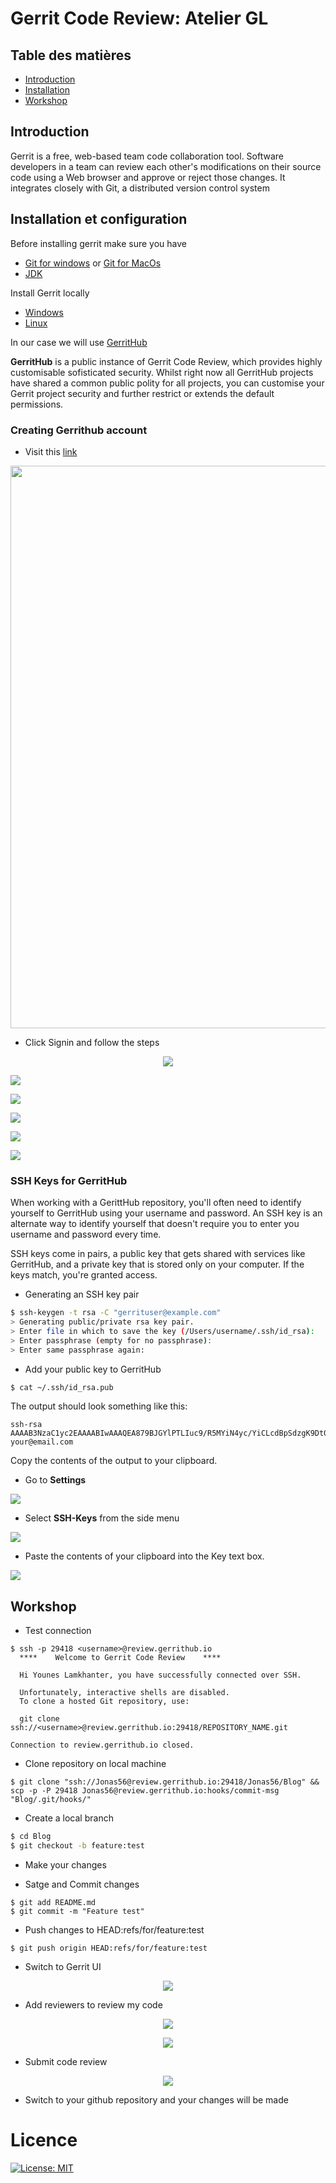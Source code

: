 # Gerrit Code Review: Atelier GL

## Table des matières

- [Introduction](#introduction)
- [Installation](#installation-et-configuration)
- [Workshop](#atelier)

## Introduction

Gerrit is a free, web-based team code collaboration tool. Software developers in a team can review each other's modifications on their source code using a Web browser and approve or reject those changes. It integrates closely with Git, a distributed version control system

## Installation et configuration

Before installing gerrit make sure you have

- [Git for windows](https://gitforwindows.org/) or [Git for MacOs](https://git-scm.com/download/mac)
- [JDK](https://www.oracle.com/java/technologies/downloads/#jdk17-windows)

Install Gerrit locally

- [Windows](https://github.com/Sl0v3C/Install_Gerrit_4Windows_Guide)
- [Linux](https://gerrit-documentation.storage.googleapis.com/Documentation/3.5.0.1/linux-quickstart.html)

In our case we will use [GerritHub](http://gerrithub.io/)

**GerritHub** is a public instance of Gerrit Code Review, which provides highly customisable sofisticated security. Whilst right now all GerritHub projects have shared a common public polity for all projects, you can customise your Gerrit project security and further restrict or extends the default permissions.

### Creating Gerrithub account

- Visit this [link](https://review.gerrithub.io/)

<p align=center>
    <img src="./imgs/gerrit%20signup.png" width=900>
</p>

- Click Signin and follow the steps

<p align=center>
      <img src="./imgs/gerrit-login.png">
  </p>

<p>
    <img src="./imgs/gerrit-github.png">
</p>

<p>
    <img src="./imgs/authorization.png">
</p>

<p>
    <img src="./imgs/login-gerrit-github.png">
</p>

<p>
    <img src="./imgs/import-github-repos.png">
</p>

<p>
    <img src="./imgs/voila.png">
</p>

### SSH Keys for GerritHub

When working with a GerittHub repository, you'll often need to identify yourself to GerritHub using your username and password. An SSH key is an alternate way to identify yourself that doesn't require you to enter you username and password every time.

SSH keys come in pairs, a public key that gets shared with services like GerritHub, and a private key that is stored only on your computer. If the keys match, you're granted access.

- Generating an SSH key pair

```sh
$ ssh-keygen -t rsa -C "gerrituser@example.com"
> Generating public/private rsa key pair.
> Enter file in which to save the key (/Users/username/.ssh/id_rsa):
> Enter passphrase (empty for no passphrase):
> Enter same passphrase again:
```

- Add your public key to GerritHub

```sh
$ cat ~/.ssh/id_rsa.pub
```

The output should look something like this:

```
ssh-rsa AAAAB3NzaC1yc2EAAAABIwAAAQEA879BJGYlPTLIuc9/R5MYiN4yc/YiCLcdBpSdzgK9Dt0Bkfe3rSz5cPm4wmehdE7GkVFXrBJ2YHqPLuM1yx1AUxIebpwlIl9f/aUHOts9eVnVh4NztPy0iSU/Sv0b2ODQQvcy2vYcujlorscl8JjAgfWsO3W4iGEe6QwBpVomcME8IU35v5VbylM9ORQa6wvZMVrPECBvwItTY8cPWH3MGZiK/74eHbSLKA4PY3gM4GHI450Nie16yggEg2aTQfWA1rry9JYWEoHS9pJ1dnLqZU3k/8OWgqJrilwSoC5rGjgp93iu0H8T6+mEHGRQe84Nk1y5lESSWIbn6P636Bl3uQ== your@email.com
```

Copy the contents of the output to your clipboard.

- Go to **Settings**
<p>
    <img src="./imgs/gerrit-settings.png">
</p>

- Select **SSH-Keys** from the side menu
<p>
    <img src="./imgs/ssh-keys-gerrit.png">
</p>

- Paste the contents of your clipboard into the Key text box.
<p>
    <img src="./imgs/paste-ssh-key.png">
</p>

## Workshop

- Test connection

```console
$ ssh -p 29418 <username>@review.gerrithub.io
  ****    Welcome to Gerrit Code Review    ****

  Hi Younes Lamkhanter, you have successfully connected over SSH.

  Unfortunately, interactive shells are disabled.
  To clone a hosted Git repository, use:

  git clone ssh://<username>@review.gerrithub.io:29418/REPOSITORY_NAME.git

Connection to review.gerrithub.io closed.
```

- Clone repository on local machine

```console
$ git clone "ssh://Jonas56@review.gerrithub.io:29418/Jonas56/Blog" && scp -p -P 29418 Jonas56@review.gerrithub.io:hooks/commit-msg "Blog/.git/hooks/"
```

- Create a local branch

```bash
$ cd Blog
$ git checkout -b feature:test
```

- Make your changes

- Satge and Commit changes

```console
$ git add README.md
$ git commit -m "Feature test"
```

- Push changes to HEAD:refs/for/feature:test

```console
$ git push origin HEAD:refs/for/feature:test
```

- Switch to Gerrit UI

<p align=center>
    <img src="./imgs/gerrit-ui.png">
</p>

- Add reviewers to review my code

<p align=center>
    <img src="./imgs/add-Reviewers.png">
</p>

<p align=center>
      <img src="./imgs/submit-request.png">
</p>

- Submit code review

<p align=center>
    <img src="./imgs/submit-changes.png">
</p>

- Switch to your github repository and your changes will be made

# Licence

[![License: MIT](https://img.shields.io/badge/License-MIT-red.svg)](https://opensource.org/licenses/MIT)
